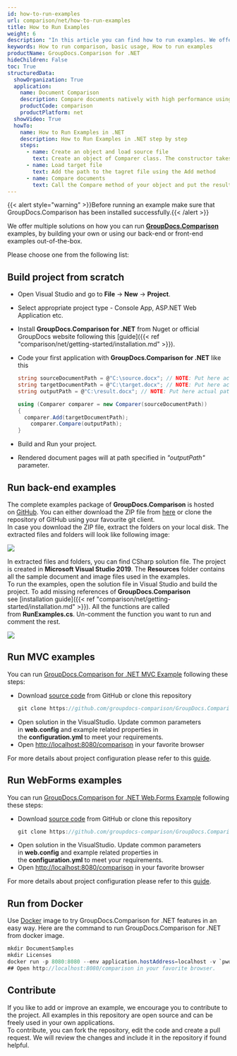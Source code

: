 ```yaml
---
id: how-to-run-examples
url: comparison/net/how-to-run-examples
title: How to Run Examples
weight: 6
description: "In this article you can find how to run examples. We offer multiple solutions on how you can run GroupDocs.Comparison examples, by building your own or using our back-end or front-end examples out-of-the-box."
keywords: How to run comparison, basic usage, How to run examples
productName: GroupDocs.Comparison for .NET
hideChildren: False
toc: True
structuredData:
  showOrganization: True
  application:
    name: Document Comparison
    description: Compare documents natively with high performance using C# language and GroupDocs.Comparison for .NET
    productCode: comparison
    productPlatform: net
  showVideo: True
  howTo:
    name: How to Run Examples in .NET
    description: How to Run Examples in .NET step by step
    steps:
      - name: Create an object and load source file
        text: Create an object of Comparer class. The constructor takes the source file path parameter. You may specify absolute or relative file path as per your requirements.
      - name: Load target file
        text: Add the path to the tagret file using the Add method
      - name: Compare documents
        text: Call the Compare method of your object and put the resulting file path parameter.
---
```


{{< alert style="warning" >}}Before running an example make sure that GroupDocs.Comparison has been installed successfully.{{< /alert >}}

We offer multiple solutions on how you can run **[GroupDocs.Comparison](https://products.groupdocs.com/comparison/net)** examples, by building your own or using our back-end or front-end examples out-of-the-box.

Please choose one from the following list:

## Build project from scratch

- Open Visual Studio and go to **File** -> **New** -> **Project**.
- Select appropriate project type - Console App, ASP.NET Web Application etc.
- Install **GroupDocs.Comparison for .NET** from Nuget or official GroupDocs website following this [guide]({{< ref "comparison/net/getting-started/installation.md" >}}).
- Code your first application with **GroupDocs.Comparison for .NET** like this

  ```csharp
  string sourceDocumentPath = @"C:\source.docx"; // NOTE: Put here actual path to source document
  string targetDocumentPath = @"C:\target.docx"; // NOTE: Put here actual path to source document
  string outputPath = @"C:\result.docx"; // NOTE: Put here actual path to source document

  using (Comparer comparer = new Comparer(sourceDocumentPath))
  {
  	comparer.Add(targetDocumentPath);
      comparer.Compare(outputPath);
  }
  ```

- Build and Run your project.
- Rendered document pages will at path specified in _"outputPath"_ parameter.

## Run back-end examples

The complete examples package of **GroupDocs.Comparison** is hosted on [GitHub](https://github.com/groupdocs-comparison/GroupDocs.Comparison-for-.NET). You can either download the ZIP file from [here](https://github.com/groupdocs-comparison/GroupDocs.Comparison-for-.NET/archive/master.zip) or clone the repository of GitHub using your favourite git client.  
In case you download the ZIP file, extract the folders on your local disk. The extracted files and folders will look like following image:

![](/comparison/net/images/how-to-run-examples.jpg)

In extracted files and folders, you can find CSharp solution file. The project is created in **Microsoft Visual Studio 2019**. The **Resources** folder contains all the sample document and image files used in the examples.  
To run the examples, open the solution file in Visual Studio and build the project. To add missing references of **GroupDocs.Comparison** see [installation guide]({{< ref "comparison/net/getting-started/installation.md" >}}). All the functions are called from **RunExamples.cs**.
Un-comment the function you want to run and comment the rest.

![](/comparison/net/images/how-to-run-examples_1.png)

## Run MVC examples

You can run [GroupDocs.Comparison for .NET MVC Example](https://github.com/groupdocs-comparison/GroupDocs.Comparison-for-.NET-MVC) following these steps:

- Download [source code](https://github.com/groupdocs-comparison/GroupDocs.Comparison-for-.NET-MVC/archive/master.zip) from GitHub or clone this repository
  ```csharp
  git clone https://github.com/groupdocs-comparison/GroupDocs.Comparison-for-.NET-MVC
  ```
- Open solution in the VisualStudio. Update common parameters in **web.config** and example related properties in the **configuration.yml** to meet your requirements.
- Open [http://localhost:8080/comparison](http://localhost:8080/comparison) in your favorite browser

For more details about project configuration please refer to this [guide](https://github.com/groupdocs-comparison/GroupDocs.Comparison-for-.NET-MVC#configuration).

## Run WebForms examples

You can run [GroupDocs.Comparison for .NET Web.Forms Example](https://github.com/groupdocs-comparison/GroupDocs.Comparison-for-.NET-WebForms) following these steps:

- Download [source code](https://github.com/groupdocs-comparison/GroupDocs.Comparison-for-.NET-WebForms/archive/master.zip) from GitHub or clone this repository
  ```csharp
  git clone https://github.com/groupdocs-comparison/GroupDocs.Comparison-for-.NET-WebForms
  ```
- Open solution in the VisualStudio. Update common parameters in **web.config** and example related properties in the **configuration.yml** to meet your requirements.
- Open [http://localhost:8080/comparison](http://localhost:8080/comparison) in your favorite browser

For more details about project configuration please refer to this [guide](https://github.com/groupdocs-comparison/GroupDocs.Comparison-for-.NET-WebForms#configuration).

## Run from Docker

Use [Docker](https://www.docker.com/) image to try GroupDocs.Comparison for .NET features in an easy way. Here are the command to run GroupDocs.Comparison for .NET from docker image.

```csharp
mkdir DocumentSamples
mkdir Licenses
docker run -p 8080:8080 --env application.hostAddress=localhost -v `pwd`/DocumentSamples:/home/groupdocs/app/DocumentSamples -v `pwd`/Licenses:/home/groupdocs/app/Licenses groupdocs/comparison
## Open http://localhost:8080/comparison in your favorite browser.
```

## Contribute

If you like to add or improve an example, we encourage you to contribute to the project. All examples in this repository are open source and can be freely used in your own applications.  
To contribute, you can fork the repository, edit the code and create a pull request. We will review the changes and include it in the repository if found helpful.
